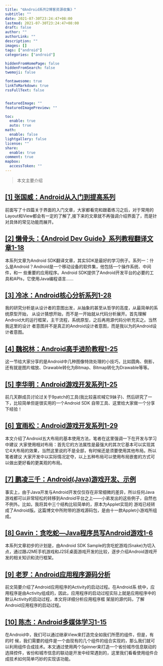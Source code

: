 ```yaml
---
title: "《Android系列2博客资源收集》"
subtitle: ""
date: 2021-07-30T23:24:47+08:00
lastmod: 2021-07-30T23:24:47+08:00
draft: false
author: ""
authorLink: ""
description: ""
images: []
tags: ["android"]
categories: ["android"]

hiddenFromHomePage: false
hiddenFromSearch: false
twemoji: false

fontawesome: true
linkToMarkdown: true
rssFullText: false


featuredImage: ""
featuredImagePreview: ""

toc:
  enable: true
  auto: true
math:
  enable: false
lightgallery: false
license: ""
share:
  enable: true
comment: true
mapbox:
  accessToken: ""
---
```




> 本文主要介绍

<!--more-->

## [[1] 张国威：Android从入门到提高系列](http://blog.csdn.net/hellogv)

前面写了十四篇关于界面的入门文章，大家都看完和跟着练习之后，对于常用的Layout和View都会有一定的了解了,接下来的文章就不再强调介绍界面了，而是针对具体的常见功能而展开。

## [[2] 懒骨头：《Android Dev Guide》系列教程翻译文章1-18](http://blog.csdn.net/iamlazybone/)

本系列文章为Android SDK翻译文章，其实SDK是最好的学习例子。系列一：什么是Android？Android是一个移动设备的软件集，他包括一个操作系统、中间件，和一 些重要的应用程序。Android SDK提供了Android开发平台的必要的工具和APIs，它使用Java编程语言……

## **[[3] 冷冰：Android核心分析系列1-28](http://blog.csdn.net/program_think/article/details/6696706)**

我的研究分析是从设计者的意图出发，从抽象的甚至从哲学的高度，从最简单的系统原型开始， 从设计猜想开始，而不是一开始就从代码分析展开。首先理解Android大的运行框架，主干流程，系统原型，之后再用源代码分析充实之。当然我这里的设计 者意图并不是真正的Android设计者意图，而是我以为的Android设计者意图。

## [**[4] 魏祝林：Android高手进阶教程1-25**](http://blog.csdn.net/Android_Tutor/article/category/674246)

这一节给大家分享的是Android中几种图像特效处理的小技巧，比如圆角、倒影，还有就是图片缩放、Drawable转化为Bitmap、Bitmap转化为Drawable等等。

## [**[5] 李华明：Android游戏开发系列1-25**](http://blog.csdn.net/xiaominghimi/article/category/762640)

前几天群成员讨论过关于9patch的工具(我比较喜欢喊它9妹子)、然后研究了一下，比较简单但是很实用的一个Android SDK 自带工具、这里给大家做一个分享下经验！

## [**[6] 宣雨松：Android游戏开发系列1-29**](http://blog.csdn.net/xys289187120)

本文介绍了Android五大布局的基本使用方法，笔者在这里强调一下在开发与学习中建议 大家使用相对布局：首先它的方法属性是最强大的其次它基本可以实现其它4大布局的效果，当然这里说的不是全部，有时候还是须要使用其他布局。所以笔者建议 大家开发中以实际情况定夺，以上五种布局可以使用布局嵌套的方式可以做出更好看的更美观的布局。

## **[[7] 鹏凌三千：Android(Java)游戏开发、示例](http://blog.csdn.net/cping1982/article/category/455610/1)**

事实上，由于Java开发与Android开发仅仅存在非常细微的差异，所以任何Java 游戏都可以非常轻松的转移到Android平台之上——小弟发出的这些例子，自然也不例外。比如，我将其中三个结构比较简单的，原本为Applet实现的 游戏已经转成了Android版。这篇博文中所附带的游戏源码包，是由十一款Applet小游戏所组成。

## **[[8] Gavin：贪吃蛇—Java程序员写Android游戏1-6](http://blog.csdn.net/deaboway/article/category/808360)**

本系列文章初步的计划是，由Android SDK Sample的贪吃蛇游戏(Snake)为切入点，通过跟J2ME手机游戏和J2SE桌面游戏开发的比较，逐步介绍Android游戏开发的相关知识和流行框架。

## [**[9] 老罗：Android应用程序源码分析**](http://blog.csdn.net/Luoshengyang/)

前文简要介绍了Android应用程序的Activity的启动过程。在Android系 统中，应用程序是由Activity组成的，因此，应用程序的启动过程实际上就是应用程序中的默认Activity的启动过程，本文将详细分析应用程序框 架层的源代码，了解Android应用程序的启动过程。

## **[[10] 陈杰：Android多媒体学习1-15](http://blog.csdn.net/chenjie19891104/article/category/756236/1)**

在Android中，我们可以通过继承View来打造完全如我们所愿的组件，但是，有的时 候，我们需要的组件是一个由现有的几个组件的组合实现的，那么我们就可以利用组件合成技术。本文通过使用两个Spinner来打造一个省份城市信息联动的 选择控件，省份和城市信息的联动是开发中经常遇到的，这里我们看看使用组件合成技术如何简单巧妙的实现该功能。